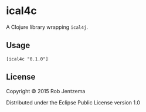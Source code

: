 # ical4c

A Clojure library wrapping `ical4j`.

## Usage

`[ical4c "0.1.0"]`

## License

Copyright © 2015 Rob Jentzema

Distributed under the Eclipse Public License version 1.0



